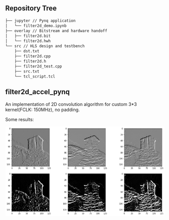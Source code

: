 
## Repository Tree

```
├── jupyter	// Pynq application
│   └── filter2d_demo.ipynb
├── overlay	// Bitstream and hardware handoff
│   ├── filter2d.bit
│   └── filter2d.hwh
└── src	// HLS design and testbench
    ├── dst.txt
    ├── filter2d.cpp
    ├── filter2d.h
    ├── filter2d_test.cpp
    ├── src.txt
    └── tcl_script.tcl
```
    
## filter2d_accel_pynq

An implementation of 2D convolution algorithm for custom 3*3 kernel(FCLK: 150MHz), no padding.

Some results: 

![](./demo.png)

